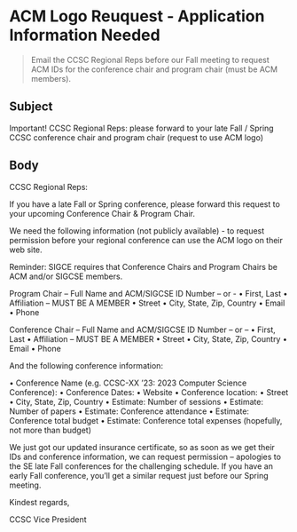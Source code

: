 # ACM Logo Reuquest - Application Information Needed

> Email the CCSC Regional Reps before our Fall meeting to request ACM IDs for the conference chair and program chair (must be ACM members). 
> 
## Subject

Important! CCSC Regional Reps: please forward to your late Fall / Spring CCSC conference chair and program chair (request to use ACM logo)

## Body

CCSC Regional Reps:

If you have a late Fall or Spring conference, please forward this request to your upcoming Conference Chair & Program Chair.

We need the following information (not publicly available) - to request permission before your regional  conference can use the ACM logo on their web site. 

Reminder: SIGCE requires that Conference Chairs and Program Chairs be ACM and/or SIGCSE members.  

Program Chair – Full Name and ACM/SIGCSE ID Number – or - 
•	First, Last
•	Affiliation – MUST BE A MEMBER
•	Street
•	City, State, Zip, Country
•	Email
•	Phone

Conference Chair – Full Name and ACM/SIGCSE ID Number – or – 
•	First, Last
•	Affiliation – MUST BE A MEMBER
•	Street
•	City, State, Zip, Country
•	Email
•	Phone

And the following conference information:

•	Conference Name (e.g. CCSC-XX ’23: 2023 Computer Science Conference):
•	Conference Dates:
•	Website
•	Conference location:
•	Street
•	City, State, Zip, Country
•	Estimate: Number of sessions 
•	Estimate: Number of papers 
•	Estimate: Conference attendance 
•	Estimate: Conference total budget
•	Estimate: Conference total expenses (hopefully, not more than budget)

We just got our updated insurance certificate, so as soon as we get their IDs and conference information, we can request permission – apologies to the SE late Fall conferences for the challenging schedule. If you have an early Fall conference, you’ll get a similar request just before our Spring meeting. 

Kindest regards, 

CCSC Vice President


